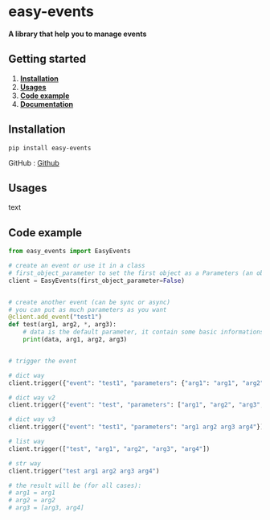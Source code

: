 # easy-events

**A library that help you to manage events**

## Getting started

1. [**Installation**](#installation)
2. [**Usages**](#usages)
3. [**Code example**](#code-example)
4. [**Documentation**](#documentation)

## Installation

`pip install easy-events`

GitHub : [Github](https://github.com/ThePhoenix78/Commands)


## Usages

text

## Code example

```py
from easy_events import EasyEvents

# create an event or use it in a class
# first_object_parameter to set the first object as a Parameters (an object were you can put data you need inside)
client = EasyEvents(first_object_parameter=False)


# create another event (can be sync or async)
# you can put as much parameters as you want
@client.add_event("test1")
def test(arg1, arg2, *, arg3):
	# data is the default parameter, it contain some basic informations that you can format as you want
	print(data, arg1, arg2, arg3)


# trigger the event

# dict way
client.trigger({"event": "test1", "parameters": {"arg1": "arg1", "arg2": "arg2", "arg3": ["arg3", "arg4"]}})

# dict way v2
client.trigger({"event": "test", "parameters": ["arg1", "arg2", "arg3", "arg4"]})

# dict way v3
client.trigger({"event": "test1", "parameters": "arg1 arg2 arg3 arg4"})

# list way
client.trigger(["test", "arg1", "arg2", "arg3", "arg4"])

# str way
client.trigger("test arg1 arg2 arg3 arg4")

# the result will be (for all cases):
# arg1 = arg1
# arg2 = arg2
# arg3 = [arg3, arg4]

```

